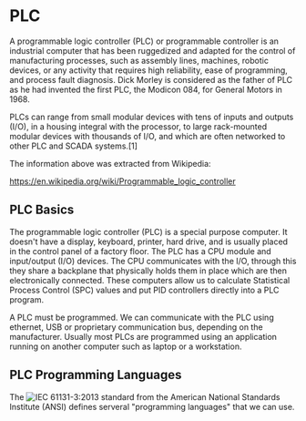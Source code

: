 # PLC

A programmable logic controller (PLC) or programmable controller is an industrial computer that has been ruggedized and adapted for the control of manufacturing processes, such as assembly lines, machines, robotic devices, or any activity that requires high reliability, ease of programming, and process fault diagnosis. Dick Morley is considered as the father of PLC as he had invented the first PLC, the Modicon 084, for General Motors in 1968.

PLCs can range from small modular devices with tens of inputs and outputs (I/O), in a housing integral with the processor, to large rack-mounted modular devices with thousands of I/O, and which are often networked to other PLC and SCADA systems.[1]

The information above was extracted from Wikipedia:

https://en.wikipedia.org/wiki/Programmable_logic_controller

## PLC Basics

The programmable logic controller (PLC) is a special purpose computer. It doesn't have a display, keyboard, printer, hard drive, and is usually placed in the control panel of a factory floor. The PLC has a CPU module and input/output (I/O) devices. The CPU communicates with the I/O, through this they share a backplane that physically holds them in place which are then electronically connected. These computers allow us to calculate Statistical Process Control (SPC) values and put PID controllers directly into a PLC program. 

A PLC must be programmed. We can communicate with the PLC using ethernet, USB or proprietary communication bus, depending on the manufacturer. Usually most PLCs are programmed using an application running on another computer such as laptop or a workstation. 

## PLC Programming Languages

The ![IEC 61131-3:2013](https://webstore.iec.ch/publication/4552) standard from the American National Standards Institute (ANSI) defines serveral "programming languages" that we can use. 